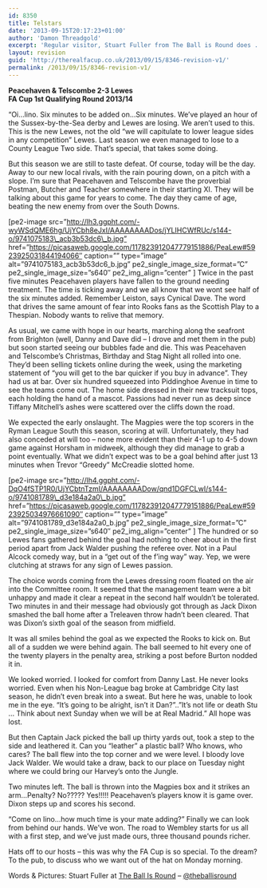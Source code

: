 ```yaml
---
id: 8350
title: Telstars
date: '2013-09-15T20:17:23+01:00'
author: 'Damon Threadgold'
excerpt: 'Regular visitor, Stuart Fuller from The Ball is Round does ... Scottish Play, Tiffany Mitchell, Paul Alcock and a peeking-through-fingers bum-squeaker of a cup win.'
layout: revision
guid: 'http://therealfacup.co.uk/2013/09/15/8346-revision-v1/'
permalink: /2013/09/15/8346-revision-v1/
---
```


**Peacehaven &amp; Telscombe 2-3 Lewes**  
 **FA Cup 1st Qualifying Round 2013/14**

“Oi…lino. Six minutes to be added on…Six minutes. We’ve played an hour of the Sussex-by-the-Sea derby and Lewes are losing. We aren’t used to this. This is the new Lewes, not the old “we will capitulate to lower league sides in any competition” Lewes. Last season we even managed to lose to a County League Two side. That’s special, that takes some doing.

But this season we are still to taste defeat. Of course, today will be the day. Away to our new local rivals, with the rain pouring down, on a pitch with a slope. I’m sure that Peacehaven and Telscombe have the proverbial Postman, Butcher and Teacher somewhere in their starting XI. They will be talking about this game for years to come. The day they came of age, beating the new enemy from over the South Downs.

\[pe2-image src=”http://lh3.ggpht.com/-wyWSdQME6hg/UjYCbh8eJxI/AAAAAAAADos/jYLIHCWfRUc/s144-o/9741075183\_acb3b53dc6\_b.jpg” href=”https://picasaweb.google.com/117823912047779151886/PeaLew#5923925031844194066″ caption=”” type=”image” alt=”9741075183\_acb3b53dc6\_b.jpg” pe2\_single\_image\_size\_format=”C” pe2\_single\_image\_size=”s640″ pe2\_img\_align=”center” \] Twice in the past five minutes Peacehaven players have fallen to the ground needing treatment. The time is ticking away and we all know that we wont see half of the six minutes added. Remember Leiston, says Cynical Dave. The word that drives the same amount of fear into Rooks fans as the Scottish Play to a Thespian. Nobody wants to relive that memory.

As usual, we came with hope in our hearts, marching along the seafront from Brighton (well, Danny and Dave did – I drove and met them in the pub) but soon started seeing our bubbles fade and die. This was Peacehaven and Telscombe’s Christmas, Birthday and Stag Night all rolled into one. They’d been selling tickets online during the week, using the marketing statement of “you will get to the bar quicker if you buy in advance”. They had us at bar. Over six hundred squeezed into Piddinghoe Avenue in time to see the teams come out. The home side dressed in their new tracksuit tops, each holding the hand of a mascot. Passions had never run as deep since Tiffany Mitchell’s ashes were scattered over the cliffs down the road.

We expected the early onslaught. The Magpies were the top scorers in the Ryman League South this season, scoring at will. Unfortunately, they had also conceded at will too – none more evident than their 4-1 up to 4-5 down game against Horsham in midweek, although they did manage to grab a point eventually. What we didn’t expect was to be a goal behind after just 13 minutes when Trevor “Greedy” McCreadie slotted home.

\[pe2-image src=”http://lh4.ggpht.com/-DqO4fSTP1R0/UjYCbtnTzmI/AAAAAAAADow/qnd1DGFCLwI/s144-o/9741081789\_d3e184a2a0\_b.jpg” href=”https://picasaweb.google.com/117823912047779151886/PeaLew#5923925034976661090″ caption=”” type=”image” alt=”9741081789\_d3e184a2a0\_b.jpg” pe2\_single\_image\_size\_format=”C” pe2\_single\_image\_size=”s640″ pe2\_img\_align=”center” \] The hundred or so Lewes fans gathered behind the goal had nothing to cheer about in the first period apart from Jack Walder pushing the referee over. Not in a Paul Alcock comedy way, but in a “get out of the f’ing way” way. Yep, we were clutching at straws for any sign of Lewes passion.

The choice words coming from the Lewes dressing room floated on the air into the Committee room. It seemed that the management team were a bit unhappy and made it clear a repeat in the second half wouldn’t be tolerated. Two minutes in and their message had obviously got through as Jack Dixon smashed the ball home after a Treleaven throw hadn’t been cleared. That was Dixon’s sixth goal of the season from midfield.

It was all smiles behind the goal as we expected the Rooks to kick on. But all of a sudden we were behind again. The ball seemed to hit every one of the twenty players in the penalty area, striking a post before Burton nodded it in.

We looked worried. I looked for comfort from Danny Last. He never looks worried. Even when his Non-League bag broke at Cambridge City last season, he didn’t even break into a sweat. But here he was, unable to look me in the eye. “It’s going to be alright, isn’t it Dan?”..”It’s not life or death Stu … Think about next Sunday when we will be at Real Madrid.” All hope was lost.

But then Captain Jack picked the ball up thirty yards out, took a step to the side and leathered it. Can you “leather” a plastic ball? Who knows, who cares? The ball flew into the top corner and we were level. I bloody love Jack Walder. We would take a draw, back to our place on Tuesday night where we could bring our Harvey’s onto the Jungle.

Two minutes left. The ball is thrown into the Magpies box and it strikes an arm…Penalty? No????? Yes!!!!! Peacehaven’s players know it is game over. Dixon steps up and scores his second.

“Come on lino…how much time is your mate adding?” Finally we can look from behind our hands. We’ve won. The road to Wembley starts for us all with a first step, and we’ve just made ours, three thousand pounds richer.

Hats off to our hosts – this was why the FA Cup is so special. To the dream? To the pub, to discuss who we want out of the hat on Monday morning.

Words &amp; Pictures: Stuart Fuller at [The Ball Is Round](http://theballisround.co.uk/) – [@theballisround](https://twitter.com/theballisround)